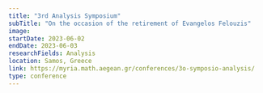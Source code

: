 ```yaml
---
title: "3rd Analysis Symposium"
subTitle: "On the occasion of the retirement of Evangelos Felouzis"
image:
startDate: 2023-06-02
endDate: 2023-06-03
researchFields: Analysis
location: Samos, Greece
link: https://myria.math.aegean.gr/conferences/3o-symposio-analysis/
type: conference
---
```

